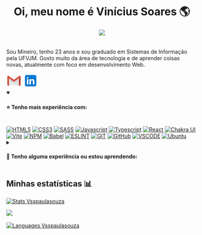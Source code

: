 <h1 align="center">Oi, meu nome é Vinícius Soares 🌎</h1>

<div align="center">  
  <img  src="https://c.tenor.com/whgQwNlVvNkAAAAi/xero-code.gif" width='400'/>
</div>

<div>
  <br/>
  <p>Sou Mineiro, tenho 23 anos e sou graduado em Sistemas de Informação pela UFVJM. Gosto muito da área de tecnologia e de aprender coisas novas, atualmente com foco em desenvolvimento Web. </p>
</div>

<div> 
  <a href="mailto:vsspaulasouza@gmail.com"><img src="https://raw.githubusercontent.com/Vsspaulasouza/Vsspaulasouza/main/icons/gmail.svg" width="40px" title="Email" /></a>
  <a href="https://br.linkedin.com/in/vinicius-soares-ps"><img src="https://raw.githubusercontent.com/Vsspaulasouza/Vsspaulasouza/main/icons/linkedin.svg" width="40px" title="LinkedIn" /></a>
</div>

<div align="left">
  <details open>
    <summary><h4>⭐ Tenho mais experiência com:<h4/></summary>  
    <br>
    <div>
        <a href="https://developer.mozilla.org/pt-BR/docs/Web/HTML"><img src="https://img.shields.io/badge/HTML5-E34F26?style=for-the-badge&logo=html5&logoColor=white" alt="HTML5" /></a>
        <a href="https://developer.mozilla.org/pt-BR/docs/Web/CSS"><img src="https://img.shields.io/badge/CSS3-1572B6?style=for-the-badge&logo=css3&logoColor=white" alt="CSS3" /></a>
        <a href="https://sass-lang.com/"><img src="https://img.shields.io/badge/Sass-CC6699?style=for-the-badge&logo=sass&logoColor=white" alt="SASS" /></a>
        <a href="https://developer.mozilla.org/pt-BR/docs/Web/JavaScript"><img src="https://img.shields.io/badge/JavaScript-F7DF1E?style=for-the-badge&logo=javascript&logoColor=black" alt="Javascript" /></a>
        <a href="https://www.typescriptlang.org/"><img src="https://img.shields.io/badge/Typescript-3178C6?style=for-the-badge&logo=typescript&logoColor=white" alt="Typescript" /></a>
        <a href="https://pt-br.reactjs.org/"><img src="https://img.shields.io/badge/React-20232A?style=for-the-badge&logo=react&logoColor=61DAFB" alt="React" /></a>
        <a href="https://chakra-ui.com/"><img src="https://img.shields.io/badge/Chakra_UI-2C7A7B?style=for-the-badge&logo=chakraui&logoColor=white" alt="Chakra UI" /></a>
        <a href="https://vitejs.dev/"><img src="https://img.shields.io/badge/Vite-646CFF?style=for-the-badge&logo=vite&logoColor=black" alt="Vite" /></a>
        <a href="https://www.npmjs.com/"><img src="https://img.shields.io/badge/npm-CB3837?style=for-the-badge&logo=npm&logoColor=white" alt="NPM" /></a>
        <a href="https://babeljs.io/"><img src="https://img.shields.io/badge/Babel-F9DC3E?style=for-the-badge&logo=babel&logoColor=black" alt="Babel" /></a>
        <a href="https://eslint.org/"><img src="https://img.shields.io/badge/ESLint-5050C3?style=for-the-badge&logo=eslint&logoColor=white" alt="ESLINT" /></a>
        <a href="https://git-scm.com/"><img src="https://img.shields.io/badge/Git-107C10?style=for-the-badge&logo=git&logoColor=white" alt="GIT" /></a>
        <a href="https://github.com/"><img src="https://img.shields.io/badge/GitHub-100000?style=for-the-badge&logo=github&logoColor=white" alt="GitHub" /></a>
        <a href="https://code.visualstudio.com/"><img src="https://img.shields.io/badge/VS_Code-0078D4?style=for-the-badge&logo=visual%20studio%20code&logoColor=white" alt="VSCODE" /></a>
        <a href="https://ubuntu.com/download"><img src="https://img.shields.io/badge/Ubuntu-301232?style=for-the-badge&logo=ubuntu&logoColor=white" alt="Ubuntu" /></a>
      </div>
  </details>  
</div>

<div align="left">
  <details>
    <summary><h4>📖 Tenho alguma experiência ou estou aprendendo:<h4/></summary>  
    <br>
    <div>
        <a href="https://www.python.org/"><img src="https://img.shields.io/badge/Python-3974A5?style=for-the-badge&logo=python&logoColor=white" alt="Python" /></a> 
        <a href="https://www.djangoproject.com/"><img src="https://img.shields.io/badge/Django-0C4B33?style=for-the-badge&logo=django&logoColor=white" alt="Django" /></a> 
        <a href="https://www.django-rest-framework.org/"><img src="https://img.shields.io/badge/Django Rest Framework-802D2D?style=for-the-badge&logo=django&logoColor=white" alt="Django rest framework" /></a> 
        <a href="https://www.ruby-lang.org/pt/"><img src="https://img.shields.io/badge/Ruby-CC342D?style=for-the-badge&logo=ruby&logoColor=white" alt="Ruby" /></a> 
        <a href="https://rubyonrails.org/"><img src="https://img.shields.io/badge/Rails-D30001?style=for-the-badge&logo=rubyonrails&logoColor=white" alt="Ruby on rails" /></a> 
        <a href="https://webpack.js.org/"><img src="https://img.shields.io/badge/Webpack-1C78C0?style=for-the-badge&logo=webpack&logoColor=white" alt="WEBPACK" /></a> 
        <a href="https://reactrouter.com/"><img src="https://img.shields.io/badge/React_Router-F44250?style=for-the-badge&logo=reactrouter&logoColor=white" alt="React Router"/></a> 
        <a href="https://www.framer.com/motion/"><img src="https://img.shields.io/badge/Framer_Motion-0055FF?style=for-the-badge&logo=framer&logoColor=white" alt="Framer Motion"/></a> 
        <a href="https://www.java.com/pt-BR/"><img src="https://img.shields.io/badge/Java-ED8B00?style=for-the-badge&logo=openjdk&logoColor=white" alt="Java"/></a>
        <a href="https://pt.wikipedia.org/wiki/C_(linguagem_de_programa%C3%A7%C3%A3o)"><img src="https://img.shields.io/badge/C-00599C?style=for-the-badge&logoColor=white" alt="C"/></a> 
        <a href="https://pt.wikipedia.org/wiki/C%2B%2B"><img src="https://img.shields.io/badge/C%2B%2B-00599C?style=for-the-badge&logo=c%2B%2B&logoColor=white" alt="C++"/></a>
        <a href="https://nestjs.com/"><img src="https://img.shields.io/badge/Nestjs-E0234E?style=for-the-badge&logo=nestjs&logoColor=white" alt="NestJs"/></a>
        <a href="https://www.prisma.io/"><img src="https://img.shields.io/badge/Prisma-4C51BF?style=for-the-badge&logo=prisma&logoColor=white" alt="Prisma"/></a> 
      </div>
  </details>  
</div>
  
## Minhas estatísticas 📊
<a href="http://www.github.com/Vsspaulasouza"><img src="https://github-readme-stats.vercel.app/api?username=vsspaulasouza&show_icons=true&count_private=true&theme=github_dark&hide=stars,contribs&rank_icon=github&custom_title=Vinícius+Soares+GitHub+Stats" alt="Stats Vsspaulasouza" /></a>
  
<a href="http://www.github.com/Vsspaulasouza"><img src="https://github-readme-streak-stats.herokuapp.com/?user=Vsspaulasouza&theme=neon-dark&date_format=j%20M%5B%20Y%5D&stroke=E4E2E2&ring=4C8EDA&currStreakNum=C3D1D9&sideNums=4C8EDA&currStreakLabel=4C8EDA&sideLabels=C2D0D8&dates=909BA2&fire=E34C2D&border=FFFFFF&background=0D1117" /></a>
  
<a href="http://www.github.com/Vsspaulasouza"><img src="https://github-readme-stats.vercel.app/api/top-langs/?username=anuraghazra&theme=github_dark&layout=compact&langs_count=4" alt="Languages Vsspaulasouza" /></a>
